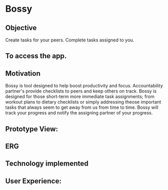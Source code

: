 # Bossy

## Objective

Create tasks for your peers. Complete tasks assigned to you.


## To access the app.


## Motivation

Bossy is tool designed to help boost productivity and focus. Accountability partner's provide checklists to peers and keep others on track. Bossy is designed for those short-term more immediate task assignments; from workout plans to dietary checklists or simply addressing theose important tasks that always seem to get away from us from time to time. Bossy will track your progress and notify the assigning partner of your progress.


## Prototype View:



## ERG

## Technology implemented

## User Experience:







